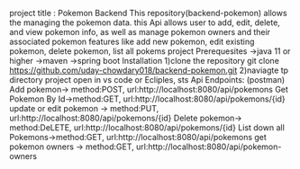 project title : Pokemon Backend
This repository(backend-pokemon) allows the managing the pokemon data. this Api allows user to add, edit, delete, and view pokemon info, as well as manage pokemon owners and their associated pokemon
features like add new pokemon, edit existing pokemon, delete pokemon, list all pokems
project Prerequesites
->java 11 or higher
->maven
->spring boot
Installation
1)clone the repository git clone https://github.com/uday-chowdary018/backend-pokemon.git
2)naviagte tp directory
project open in vs code or Ecliples, sts
Api Endpoints: (postman)
Add pokemon-> method:POST, url:http://localhost:8080/api/pokemons
Get Pokemon By Id->method:GET, url:http://localhost:8080/api/pokemons/{id}
update or edit pokemon -> method:PUT, url:http://localhost:8080/api/pokemons/{id}
Delete pokemon-> method:DeLETE, url:http://localhost:8080/api/pokemons/{id}
List down all Pokemons->method:GET, url:http://localhost:8080/api/pokemons
get pokemon owners -> method:GET, url:http://localhost:8080/api/pokemon-owners
